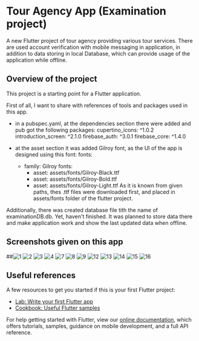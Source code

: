 # Tour Agency App (Examination project)

A new Flutter project of tour agency providing various tour services.
There are used account verification with mobile messaging in application, in addition to data storing in local Database, which can provide usage of the application while offline.

## Overview of the project

This project is a starting point for a Flutter application. 

First of all, I want to share with references of tools and packages used in this app.
- in a pubspec.yaml, at the dependencies section there were added and pub got the following packages:
  cupertino_icons: ^1.0.2
  introduction_screen: ^2.1.0
  firebase_auth: ^3.0.1
  firebase_core: ^1.4.0
  
 - at the asset section it was added Gilroy font, as the UI of the app is designed using this font:
  fonts:
    - family: Gilroy
      fonts:
        - asset: assets/fonts/Gilroy-Black.ttf
        - asset: assets/fonts/Gilroy-Bold.ttf
        - asset: assets/fonts/Gilroy-Light.ttf
As it is known from given paths, thes .ttf files were downloaded first, and placed in assets/fonts folder of the flutter project.

Additionally, there was created database file tith the name of examinationDB.db. Yet, haven't finished. It was planned to store data there and make application work and show the last updated data when offline. 

## Screenshots given on this app
##![1](https://user-images.githubusercontent.com/87451215/129060007-b91ea0e3-adf8-477a-86a3-e960830ba297.png)
![2](https://user-images.githubusercontent.com/87451215/129060027-5a7c450b-45c7-4b9b-8a33-9ec169159fb2.png)
![3](https://user-images.githubusercontent.com/87451215/129060033-bd8afb70-e604-46d7-b7b8-7f6b05b939ec.png)
![4](https://user-images.githubusercontent.com/87451215/129060112-8c015af5-4c8d-482c-8371-a680aef5e99c.png)
![7](https://user-images.githubusercontent.com/87451215/129060215-ebfca3c5-ae06-445d-81a7-12209938107e.png)
![8](https://user-images.githubusercontent.com/87451215/129060233-560d841a-cce6-44db-99ba-52124486c45c.png)
![9](https://user-images.githubusercontent.com/87451215/129060258-ceb9a507-91a1-4740-875f-74ca2250f298.png)
![12](https://user-images.githubusercontent.com/87451215/129060300-d1229070-0a4e-4529-a800-e3f248e44220.png)
![13](https://user-images.githubusercontent.com/87451215/129060308-1f2eb260-1bc1-4aaf-9952-15a9cd699334.png)
![14](https://user-images.githubusercontent.com/87451215/129060319-1f5b8a32-e482-4871-a7b3-615641523ef4.png)
![15](https://user-images.githubusercontent.com/87451215/129060330-02dacd95-4494-475d-848f-b290bc29ff5f.png)
![16](https://user-images.githubusercontent.com/87451215/129060341-d1a85449-b2e0-43fd-aeb3-7621b782c3f7.png)


## Useful references
A few resources to get you started if this is your first Flutter project:

- [Lab: Write your first Flutter app](https://flutter.dev/docs/get-started/codelab)
- [Cookbook: Useful Flutter samples](https://flutter.dev/docs/cookbook)

For help getting started with Flutter, view our
[online documentation](https://flutter.dev/docs), which offers tutorials,
samples, guidance on mobile development, and a full API reference.
